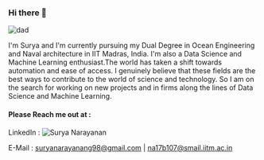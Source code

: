 ### Hi there 👋

![dad](https://user-images.githubusercontent.com/64247956/89103314-7a14f780-d42e-11ea-8427-6391335475a9.jpg)


I'm Surya and I'm currently pursuing my Dual Degree in Ocean Engineering and Naval architecture in IIT Madras, India. I'm also a Data Science and Machine Learning enthusiast.The world has taken a shift towards automation and ease of access. I genuinely believe that these fields are the best ways to contribute to the world of science and technology. So I am on the search for working on new projects and in firms along the lines of Data Science and Machine Learning.

#### Please Reach me out at :

LinkedIn : ![Surya Narayanan](https://www.linkedin.com/in/surya-narayanan-85602b181/)

E-Mail : suryanarayanang98@gmail.com  |  na17b107@smail.iitm.ac.in

